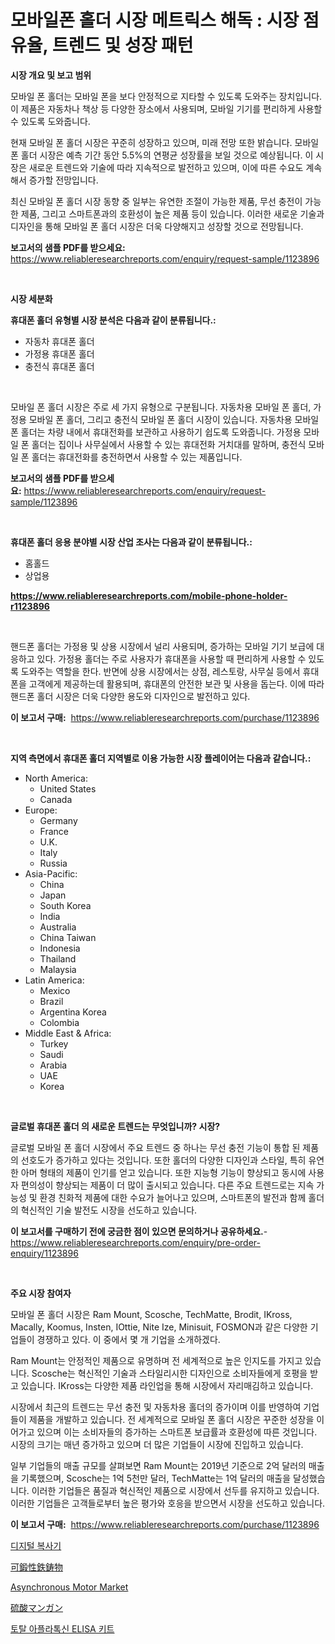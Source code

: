 <p><h1>모바일폰 홀더 시장 메트릭스 해독 : 시장 점유율, 트렌드 및 성장 패턴</h1></p><p><strong>시장 개요 및 보고 범위</strong></p>
<p><p>모바일 폰 홀더는 모바일 폰을 보다 안정적으로 지타할 수 있도록 도와주는 장치입니다. 이 제품은 자동차나 책상 등 다양한 장소에서 사용되며, 모바일 기기를 편리하게 사용할 수 있도록 도와줍니다. </p><p>현재 모바일 폰 홀더 시장은 꾸준히 성장하고 있으며, 미래 전망 또한 밝습니다. 모바일 폰 홀더 시장은 예측 기간 동안 5.5%의 연평균 성장률을 보일 것으로 예상됩니다. 이 시장은 새로운 트렌드와 기술에 따라 지속적으로 발전하고 있으며, 이에 따른 수요도 계속해서 증가할 전망입니다.</p><p>최신 모바일 폰 홀더 시장 동향 중 일부는 유연한 조절이 가능한 제품, 무선 충전이 가능한 제품, 그리고 스마트폰과의 호환성이 높은 제품 등이 있습니다. 이러한 새로운 기술과 디자인을 통해 모바일 폰 홀더 시장은 더욱 다양해지고 성장할 것으로 전망됩니다.</p></p>
<p><strong>보고서의 샘플 PDF를 받으세요:</strong> <a href="https://www.reliableresearchreports.com/enquiry/request-sample/1123896">https://www.reliableresearchreports.com/enquiry/request-sample/1123896</a></p>
<p>&nbsp;</p>
<p><strong>시장 세분화</strong></p>
<p><strong>휴대폰 홀더 유형별 시장 분석은 다음과 같이 분류됩니다.:</strong></p>
<p><ul><li>자동차 휴대폰 홀더</li><li>가정용 휴대폰 홀더</li><li>충전식 휴대폰 홀더</li></ul></p>
<p>&nbsp;</p>
<p><p>모바일 폰 홀더 시장은 주로 세 가지 유형으로 구분됩니다. 자동차용 모바일 폰 홀더, 가정용 모바일 폰 홀더, 그리고 충전식 모바일 폰 홀더 시장이 있습니다. 자동차용 모바일 폰 홀더는 차량 내에서 휴대전화를 보관하고 사용하기 쉽도록 도와줍니다. 가정용 모바일 폰 홀더는 집이나 사무실에서 사용할 수 있는 휴대전화 거치대를 말하며, 충전식 모바일 폰 홀더는 휴대전화를 충전하면서 사용할 수 있는 제품입니다.</p></p>
<p><strong>보고서의 샘플 PDF를 받으세요:</strong>&nbsp;<a href="https://www.reliableresearchreports.com/enquiry/request-sample/1123896">https://www.reliableresearchreports.com/enquiry/request-sample/1123896</a></p>
<p>&nbsp;</p>
<p><strong> 휴대폰 홀더 응용 분야별 시장 산업 조사는 다음과 같이 분류됩니다.:</strong></p>
<p><ul><li>홈홀드</li><li>상업용</li></ul></p>
<p><strong><a href="https://www.reliableresearchreports.com/mobile-phone-holder-r1123896">https://www.reliableresearchreports.com/mobile-phone-holder-r1123896</a></strong></p>
<p>&nbsp;</p>
<p><p>핸드폰 홀더는 가정용 및 상용 시장에서 널리 사용되며, 증가하는 모바일 기기 보급에 대응하고 있다. 가정용 홀더는 주로 사용자가 휴대폰을 사용할 때 편리하게 사용할 수 있도록 도와주는 역할을 한다. 반면에 상용 시장에서는 상점, 레스토랑, 사무실 등에서 휴대폰을 고객에게 제공하는데 활용되며, 휴대폰의 안전한 보관 및 사용을 돕는다. 이에 따라 핸드폰 홀더 시장은 더욱 다양한 용도와 디자인으로 발전하고 있다.</p></p>
<p><strong>이 보고서 구매:</strong>&nbsp; <a href="https://www.reliableresearchreports.com/purchase/1123896">https://www.reliableresearchreports.com/purchase/1123896</a></p>
<p>&nbsp;</p>
<p><strong>지역 측면에서 휴대폰 홀더 지역별로 이용 가능한 시장 플레이어는 다음과 같습니다.:</strong></p>
<p><ul>
    <li>
        North America:
        <ul>
            <li>United States</li>
            <li>Canada</li>
        </ul>
    </li>
    <li>
        Europe:
        <ul>
            <li>Germany</li>
            <li>France</li>
            <li>U.K.</li>
            <li>Italy</li>
            <li>Russia</li>
        </ul>
    </li>
    <li>
        Asia-Pacific:
        <ul>
            <li>China</li>
            <li>Japan</li>
            <li>South Korea</li>
            <li>India</li>
            <li>Australia</li>
            <li>China Taiwan</li>
            <li>Indonesia</li>
            <li>Thailand</li>
            <li>Malaysia</li>
        </ul>
    </li>
    <li>
        Latin America:
        <ul>
            <li>Mexico</li>
            <li>Brazil</li>
            <li>Argentina Korea</li>
            <li>Colombia</li>
        </ul>
    </li>
    <li>
        Middle East & Africa:
        <ul>
            <li>Turkey</li>
            <li>Saudi</li>
            <li>Arabia</li>
            <li>UAE</li>
            <li>Korea</li>
        </ul>
    </li>
    </ul></p>
<p>&nbsp;</p>
<p><strong>글로벌 휴대폰 홀더 의 새로운 트렌드는 무엇입니까? 시장?</strong></p>
<p><p>글로벌 모바일 폰 홀더 시장에서 주요 트렌드 중 하나는 무선 충전 기능이 통합 된 제품의 선호도가 증가하고 있다는 것입니다. 또한 홀더의 다양한 디자인과 스타일, 특히 유연한 아머 형태의 제품이 인기를 얻고 있습니다. 또한 지능형 기능이 향상되고 동시에 사용자 편의성이 향상되는 제품이 더 많이 출시되고 있습니다. 다른 주요 트렌드로는 지속 가능성 및 환경 친화적 제품에 대한 수요가 늘어나고 있으며, 스마트폰의 발전과 함께 홀더의 혁신적인 기술 발전도 시장을 선도하고 있습니다.</p></p>
<p><strong>이 보고서를 구매하기 전에 궁금한 점이 있으면 문의하거나 공유하세요.</strong>- <a href="https://www.reliableresearchreports.com/enquiry/pre-order-enquiry/1123896">https://www.reliableresearchreports.com/enquiry/pre-order-enquiry/1123896</a></p>
<p>&nbsp;</p>
<p><strong>주요 시장 참여자</strong></p>
<p><p>모바일 폰 홀더 시장은 Ram Mount, Scosche, TechMatte, Brodit, IKross, Macally, Koomus, Insten, IOttie, Nite Ize, Minisuit, FOSMON과 같은 다양한 기업들이 경쟁하고 있다. 이 중에서 몇 개 기업을 소개하겠다.</p><p>Ram Mount는 안정적인 제품으로 유명하며 전 세계적으로 높은 인지도를 가지고 있습니다. Scosche는 혁신적인 기술과 스타일리시한 디자인으로 소비자들에게 호평을 받고 있습니다. IKross는 다양한 제품 라인업을 통해 시장에서 자리매김하고 있습니다.</p><p>시장에서 최근의 트렌드는 무선 충전 및 자동차용 홀더의 증가이며 이를 반영하여 기업들이 제품을 개발하고 있습니다. 전 세계적으로 모바일 폰 홀더 시장은 꾸준한 성장을 이어가고 있으며 이는 소비자들의 증가하는 스마트폰 보급률과 호환성에 따른 것입니다. 시장의 크기는 매년 증가하고 있으며 더 많은 기업들이 시장에 진입하고 있습니다.</p><p>일부 기업들의 매출 규모를 살펴보면 Ram Mount는 2019년 기준으로 2억 달러의 매출을 기록했으며, Scosche는 1억 5천만 달러, TechMatte는 1억 달러의 매출을 달성했습니다. 이러한 기업들은 품질과 혁신적인 제품으로 시장에서 선두를 유지하고 있습니다. 이러한 기업들은 고객들로부터 높은 평가와 호응을 받으면서 시장을 선도하고 있습니다.</p></p>
<p><strong>이 보고서 구매:</strong>&nbsp;&nbsp;<a href="https://www.reliableresearchreports.com/purchase/1123896">https://www.reliableresearchreports.com/purchase/1123896</a></p>
<p><p><a href="https://github.com/vskv4779xr1/Market-Research-Report-List-1/blob/main/434427524536.md">디지털 복사기</a></p><p><a href="https://github.com/cbigkbh02719/Market-Research-Report-List-1/blob/main/296173226447.md">可鍛性鉄鋳物</a></p><p><a href="https://github.com/mahnoor2003/Market-Research-Report-List-4/blob/main/asynchronous-motor-market.md">Asynchronous Motor Market</a></p><p><a href="https://medium.com/@christiandickens2005/%E3%83%9E%E3%83%B3%E3%82%AC%E3%83%B3%E7%A1%AB%E9%85%B8%E5%A1%A9%E5%B8%82%E5%A0%B4-%E7%AB%B6%E4%BA%89%E5%88%86%E6%9E%90-%E5%B8%82%E5%A0%B4%E5%8B%95%E5%90%91-2031%E5%B9%B4%E3%81%BE%E3%81%A7%E3%81%AE%E4%BA%88%E6%B8%AC-f4108a23b8c8">硫酸マンガン</a></p><p><a href="https://medium.com/@kirby6567566/%EC%B4%9D-%EC%95%84%ED%94%8C%EB%9D%BC%ED%86%A1%EC%8B%A0-elisa-%ED%82%A4%ED%8A%B8-%EC%8B%9C%EC%9E%A5-%EB%B3%B4%EA%B3%A0%EC%84%9C%EB%8A%94-%EC%9D%B4-%EC%8B%9C%EC%9E%A5%EC%9D%98-%EC%B5%9C%EC%8B%A0-%ED%8A%B8%EB%A0%8C%EB%93%9C%EC%99%80-%EC%84%B1%EC%9E%A5-%EA%B8%B0%ED%9A%8C%EB%A5%BC-%EB%B0%9D%ED%98%80%EC%A4%8D%EB%8B%88%EB%8B%A4-c895203fe27e">토탈 아플라톡신 ELISA 키트</a></p></p>